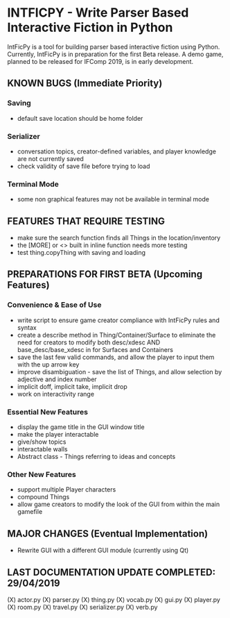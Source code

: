 # INTFICPY - Write Parser Based Interactive Fiction in Python
IntFicPy is a tool for building parser based interactive fiction using Python. Currently, IntFicPy is in preparation for the first Beta release. A demo game, planned to be released for IFComp 2019, is in early development.

## KNOWN BUGS (Immediate Priority)
### Saving
+ default save location should be home folder
### Serializer
+ conversation topics, creator-defined variables, and player knowledge are not currently saved
+ check validity of save file before trying to load
### Terminal Mode
+ some non graphical features may not be available in terminal mode

## FEATURES THAT REQUIRE TESTING
+ make sure the search function finds all Things in the location/inventory
+ the [MORE] or <<e>> built in inline function needs more testing
+ test thing.copyThing with saving and loading

##  PREPARATIONS FOR FIRST BETA (Upcoming Features)
### Convenience & Ease of Use
+ write script to ensure game creator compliance with IntFicPy rules and syntax
+ create a describe method in Thing/Container/Surface to eliminate the need for creators to modify both desc/xdesc AND base_desc/base_xdesc in for Surfaces and Containers
+ save the last few valid commands, and allow the player to input them with the up arrow key
+ improve disambiguation - save the list of Things, and allow selection by adjective and index number
+ implicit doff, implicit take, implicit drop
+ work on interactivity range
### Essential New Features
+ display the game title in the GUI window title
+ make the player interactable
+ give/show topics
+ interactable walls
+ Abstract class - Things referring to ideas and concepts
### Other New Features
+ support multiple Player characters
+ compound Things
+ allow game creators to modify the look of the GUI from within the main gamefile

## MAJOR CHANGES (Eventual Implementation)
+ Rewrite GUI with a different GUI module (currently using Qt)

## LAST DOCUMENTATION UPDATE COMPLETED: 29/04/2019
(X) actor.py
(X) parser.py
(X) thing.py
(X) vocab.py
(X) gui.py
(X) player.py
(X) room.py
(X) travel.py
(X) serializer.py
(X) verb.py
